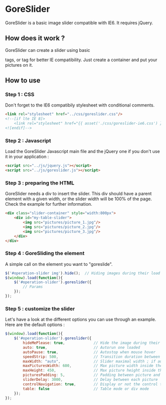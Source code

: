 GoreSlider
==========

GoreSlider is a basic image slider compatible with IE6.
It requires jQuery.

## How does it work ?
GoreSlider can create a slider using basic <div> tags, or <table> tag for better IE compatibility.
Just create a container and put your pictures on it.

## How to use

### Step 1 : CSS
Don't forget to the IE6 compatibily stylesheet with conditional comments.

```html
<link rel="stylesheet" href="../css/goreslider.css"/>
<!--[if lte IE 8]>
    <link rel="stylesheet" href="{{ asset('./css/goreslider-ie6.css') }}">
<![endif]-->
```

### Step 2 : Javascript
Load the GoreSlider Javascript main file and the jQuery one if you don't use it in your application :

```html
<script src="../js/jquery.js"></script>
<script src="../js/goreslider.js"></script>
```

### Step 3 : preparing the HTML
GoreSlider needs a div to insert the slider.
This div should have a parent element with a given width, or the slider width will be 100% of the page.
Check the example for further information.

```html
<div class="slider-container" style="width:800px">
    <div id="my-table-slider">
        <img src="pictures/picture_1.jpg"/>
        <img src="pictures/picture_2.jpg"/>
        <img src="pictures/picture_3.jpg"/>
    </div>
</div>
```

### Step 4 : GoreSliding the element
A simple call on the element you want to "goreslide".

```Javascript
$('#operation-slider img').hide();  // Hiding images during their load
$(window).load(function(){
    $('#operation-slider').goreslider({
        // Params
    });
});
```


### Step 5 : customize the slider
Let's have a look at the different options you can use through an example. Here are the default options :

```Javascript
$(window).load(function(){
    $('#operation-slider').goreslider({
        hideMePlease: true,             // Hide the image during their load before the slider is ready
        auto: true,                     // Autorun one loaded
        autoPause: true,                // Autostop when mouse hover
        speedStrip: 500,                // Transition duration between pictures
        maxWidth: "auto",               // Slider maximal width ; if auto it will use the parent width
        maxPicturesWidth: 600,          // Max picture width inside the slider
        maxHeight: 450,                 // Max picture height inside the slider
        picturesPadding: 5,             // Padding between picture and its border
        sliderDelay: 3000,              // Delay between each picture
        controlNavigation: true,        // Display or not the control thumbnails at the bottom
        table: false                    // Table mode or div mode
    });
});
```
